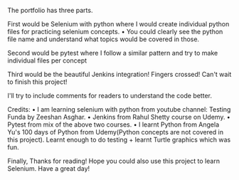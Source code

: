 The portfolio has three parts. 

First would be Selenium with python where I would create individual python files for practicing selenium concepts.
•	  You could clearly see the python file name and understand what topics would be covered in those.

Second would be pytest where I follow a similar pattern and try to make individual files per concept

Third would be the beautiful Jenkins integration! Fingers crossed! Can't wait to finish this project!

I'll try to include comments for readers to understand the code better.

Credits: 
•	  I am learning selenium with python from youtube channel: Testing Funda by Zeeshan Asghar.
•	  Jenkins from Rahul Shetty course on Udemy.
•	  Pytest from mix of the above two courses.
•	  I learnt Python from Angela Yu's 100 days of Python from Udemy(Python concepts are not covered in this project). Learnt enough to do testing + learnt Turtle graphics which was fun.


Finally, Thanks for reading! Hope you could also use this project to learn Selenium. Have a great day!
